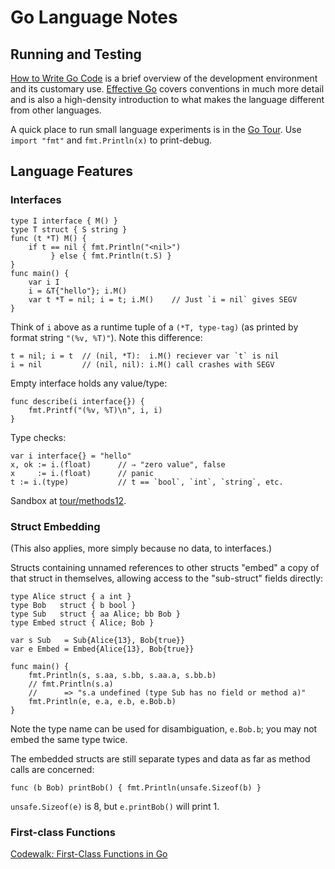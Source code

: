 Go Language Notes
=================

Running and Testing
-------------------

[How to Write Go Code](https://golang.org/doc/code.html) is a brief
overview of the development environment and its customary use.
[Effective Go](https://golang.org/doc/effective_go.html) covers
conventions in much more detail and is also a high-density
introduction to what makes the language different from other
languages.

A quick place to run small language experiments is in the [Go Tour](
https://tour.golang.org/). Use `import "fmt"` and `fmt.Println(x)` to
print-debug.

Language Features
-----------------

### Interfaces

    type I interface { M() }
    type T struct { S string }
    func (t *T) M() {
        if t == nil { fmt.Println("<nil>")
             } else { fmt.Println(t.S) }
    }
    func main() {
        var i I
        i = &T{"hello"}; i.M()
        var t *T = nil; i = t; i.M()    // Just `i = nil` gives SEGV
    }

Think of `i` above as a runtime tuple of a `(*T, type-tag)` (as
printed by format string `"(%v, %T)"`). Note this difference:

    t = nil; i = t  // (nil, *T):  i.M() reciever var `t` is nil
    i = nil         // (nil, nil): i.M() call crashes with SEGV

Empty interface holds any value/type:

    func describe(i interface{}) {
        fmt.Printf("(%v, %T)\n", i, i)
    }

Type checks:

    var i interface{} = "hello"
    x, ok := i.(float)      // ⇒ "zero value", false
    x     := i.(float)      // panic
    t := i.(type)           // t == `bool`, `int`, `string`, etc.

Sandbox at [tour/methods12](https://tour.golang.org/methods/12).


### Struct Embedding

(This also applies, more simply because no data, to interfaces.)

Structs containing unnamed references to other structs "embed" a copy
of that struct in themselves, allowing access to the "sub-struct"
fields directly:

    type Alice struct { a int }
    type Bob   struct { b bool }
    type Sub   struct { aa Alice; bb Bob }
    type Embed struct { Alice; Bob }

    var s Sub   = Sub{Alice{13}, Bob{true}}
    var e Embed = Embed{Alice{13}, Bob{true}}

    func main() {
        fmt.Println(s, s.aa, s.bb, s.aa.a, s.bb.b)
        // fmt.Println(s.a)
        //      => "s.a undefined (type Sub has no field or method a)"
        fmt.Println(e, e.a, e.b, e.Bob.b)
    }

Note the type name can be used for disambiguation, `e.Bob.b`; you may
not embed the same type twice.

The embedded structs are still separate types and data as far as
method calls are concerned:

    func (b Bob) printBob() { fmt.Println(unsafe.Sizeof(b) }

`unsafe.Sizeof(e)` is 8, but `e.printBob()` will print 1.


### First-class Functions

[Codewalk: First-Class Functions in Go](
https://golang.org/doc/codewalk/functions/)
